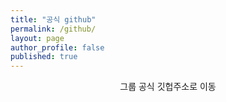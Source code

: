 ```yaml
---
title: "공식 github"
permalink: /github/
layout: page
author_profile: false
published: true
---
```


<p align="center">그룹 공식 깃헙주소로 이동</p>